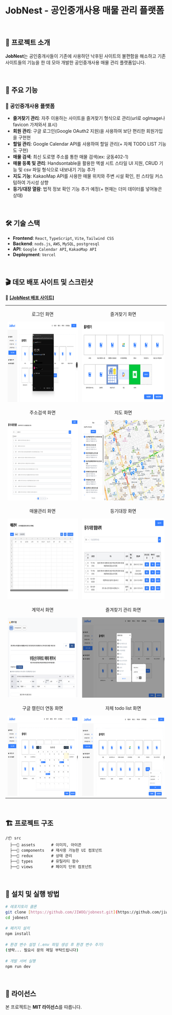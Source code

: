 # JobNest - 공인중개사용 매물 관리 플랫폼

<br/>

## 🚀 프로젝트 소개

**JobNest**는 공인중개사들이 기존에 사용하던 낙후된 사이트의 불편함을 해소하고
기존 사이트들의 기능을 한 데 모아 개발한 공인중개사용 매물 관리 플랫폼입니다.

<br/>

## 🎯 주요 기능

### 🔹 공인중개사용 플랫폼

- **즐겨찾기 관리**: 자주 이용하는 사이트을 즐겨찾기 형식으로 관리(url로 ogImage나 favicon 가져와서 표시)
- **회원 관리**: 구글 로그인(Google OAuth2 지원)을 사용하여 보단 편리한 회원가입을 구현현
- **할일 관리**: Google Calendar API를 사용하여 할일 관리(+ 자체 TODO LIST 기능도 구현)
- **매물 검색**: 최신 도로명 주소를 통한 매물 검색(ex: 궁동402-1)
- **매물 등록 및 관리**: Handsontable을 활용한 엑셀 시트 스타일 UI 지원, CRUD 기능 및 csv 파일 형식으로 내보내기 기능 추가
- **지도 기능**: KakaoMap API를 사용한 매물 위치와 주변 시설 확인, 핀 스타일 커스텀하여 가시성 상향
- **등기/대장 열람**: 법적 정보 확인 기능 추가 예정(+ 현재는 더미 데이터를 넣어놓은 상태)

<br/>

## 🛠 기술 스택

- **Frontend**: `React`, `TypeScript`, `Vite`, `Tailwind CSS`
- **Backend**: `nods.js`, `AWS`, `MySQL`, `postgresql`
- **API**: `Google Calendar API`, `KakaoMap API`
- **Deployment**: `Vercel`

<br/>

## 🎬 데모 배포 사이트 및 스크린샷

🚀 <a href="https://job-nest-iota.vercel.app" target="_blank" rel="noopener noreferrer"><strong>[JobNest 배포 사이트]</strong></a>

<table>
  <tr>
    <td align="center">
      <p>로그인 화면</p>
      <img src="https://raw.githubusercontent.com/jiwoopark727/job-nest/main/src/assets/images/jobnest_login.png" height="250" alt="로그인 화면">
    </td>
    <td align="center">
      <p>즐겨찾기 화면</p>
      <img src="https://raw.githubusercontent.com/jiwoopark727/job-nest/main/src/assets/images/jobnest_bookmark.png" height="250" alt="즐겨찾기 화면">
    </td>
  </tr>
  <tr>
    <td align="center">
      <p>주소검색 화면</p>
      <img src="https://raw.githubusercontent.com/jiwoopark727/job-nest/main/src/assets/images/jobnest_search.png" height="250" alt="주소검색 화면">
    </td>
    <td align="center">
      <p>지도 화면</p>
      <img src="https://raw.githubusercontent.com/jiwoopark727/job-nest/main/src/assets/images/jobnest_map.png" height="250" alt="지도 화면">
    </td>
  </tr>
  <tr>
    <td align="center">
      <p>매물관리 화면</p>
      <img src="https://raw.githubusercontent.com/jiwoopark727/job-nest/main/src/assets/images/jobnest_property.png" height="250" alt="매물관리 화면">
    </td>
    <td align="center">
      <p>등기대장 화면</p>
      <img src="https://raw.githubusercontent.com/jiwoopark727/job-nest/main/src/assets/images/jobnest_registration.png" height="250" alt="등기대장 화면">
    </td>
  </tr>
  <tr>
    <td align="center">
      <p>계약서 화면</p>
      <img src="https://raw.githubusercontent.com/jiwoopark727/job-nest/main/src/assets/images/jobnest_contract.png" height="250" alt="계약서 화면">
    </td>
    <td align="center">
      <p>즐겨찾기 관리 화면</p>
      <img src="https://raw.githubusercontent.com/jiwoopark727/job-nest/main/src/assets/images/jobnest_bookmark_manage.png" height="250" alt="즐겨찾기 관리 화면">
    </td>
  </tr>
    <tr>
    <td align="center">
      <p>구글 캘린더 연동 화면</p>
      <img src="https://raw.githubusercontent.com/jiwoopark727/job-nest/main/src/assets/images/jobnest_calendar.png" height="250" alt="구글 캘린더 연동 화면">
    </td>
    <td align="center">
      <p>자체 todo list 화면</p>
      <img src="https://raw.githubusercontent.com/jiwoopark727/job-nest/main/src/assets/images/jobnest_todo.png" height="250" alt="자체 todo list 화면">
    </td>
  </tr>
</table>

<br/>

## 🏗 프로젝트 구조

```plaintext
/📦 src
  ├──📁 assets       # 이미지, 아이콘
  ├──📁 components   # 재사용 가능한 UI 컴포넌트
  ├──📁 redux        # 상태 관리
  ├──📁 types        # 유틸리티 함수
  ├──📁 views        # 페이지 단위 컴포넌트
```

<br/>

## 🔧 설치 및 실행 방법

```bash
# 레포지토리 클론
git clone [https://github.com/JIWOO/jobnest.git](https://github.com/jiwoopark727/job-nest.git)
cd jobnest

# 패키지 설치
npm install

# 환경 변수 설정 (.env 파일 생성 후 환경 변수 추가)
(생략... 필요시 문의 메일 부탁드립니다)

# 개발 서버 실행
npm run dev
```

<br/>

## 📜 라이선스

본 프로젝트는 **MIT 라이선스**를 따릅니다.
